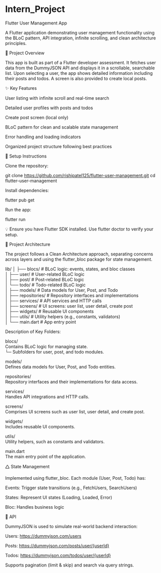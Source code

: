 # Intern_Project

Flutter User Management App

A Flutter application demonstrating user management functionality using the BLoC pattern, API integration, infinite scrolling, and clean architecture principles.

🚀 Project Overview

This app is built as part of a Flutter developer assessment. It fetches user data from the DummyJSON API and displays it in a scrollable, searchable list. Upon selecting a user, the app shows detailed information including their posts and todos. A screen is also provided to create local posts.

✨ Key Features

User listing with infinite scroll and real-time search

Detailed user profiles with posts and todos

Create post screen (local only)

BLoC pattern for clean and scalable state management

Error handling and loading indicators

Organized project structure following best practices

💠 Setup Instructions

Clone the repository:

git clone https://github.com/rishipatel125/flutter-user-management.git
cd flutter-user-management

Install dependencies:

flutter pub get

Run the app:

flutter run

💡 Ensure you have Flutter SDK installed. Use flutter doctor to verify your setup.

🧱 Project Architecture

The project follows a Clean Architecture approach, separating concerns across layers and using the flutter_bloc package for state management.

lib/
│
├── blocs/            # BLoC logic: events, states, and bloc classes  
│   ├── user/         # User-related BLoC logic  
│   ├── post/         # Post-related BLoC logic  
│   └── todo/         # Todo-related BLoC logic  
│
├── models/           # Data models for User, Post, and Todo  
│
├── repositories/     # Repository interfaces and implementations  
│
├── services/         # API services and HTTP calls  
│
├── screens/          # UI screens: user list, user detail, create post  
│
├── widgets/          # Reusable UI components  
│
├── utils/            # Utility helpers (e.g., constants, validators)  
│
└── main.dart         # App entry point  

Description of Key Folders:  

blocs/  
Contains BLoC logic for managing state.  
└─ Subfolders for user, post, and todo modules.  

models/  
Defines data models for User, Post, and Todo entities.  

repositories/  
Repository interfaces and their implementations for data access.  

services/  
Handles API integrations and HTTP calls.  

screens/  
Comprises UI screens such as user list, user detail, and create post.  

widgets/  
Includes reusable UI components.  

utils/  
Utility helpers, such as constants and validators.  

main.dart  
The main entry point of the application.  

🛆 State Management

Implemented using flutter_bloc. Each module (User, Post, Todo) has:

Events: Trigger state transitions (e.g., FetchUsers, SearchUsers)

States: Represent UI states (Loading, Loaded, Error)

Bloc: Handles business logic

📱 API

DummyJSON is used to simulate real-world backend interaction:

Users: https://dummyjson.com/users

Posts: https://dummyjson.com/posts/user/{userId}

Todos: https://dummyjson.com/todos/user/{userId}

Supports pagination (limit & skip) and search via query strings.

